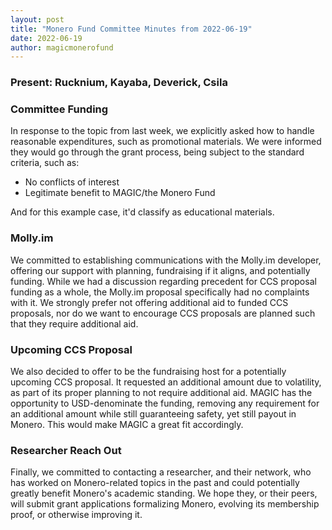 ```yaml
---
layout: post
title: "Monero Fund Committee Minutes from 2022-06-19"
date: 2022-06-19
author: magicmonerofund
---
```


### Present: Rucknium, Kayaba, Deverick, Csila

### Committee Funding

In response to the topic from last week, we explicitly asked how to handle reasonable expenditures, such as promotional materials. We were informed they would go through the grant process, being subject to the standard criteria, such as:

- No conflicts of interest
- Legitimate benefit to MAGIC/the Monero Fund

And for this example case, it'd classify as educational materials.

### Molly.im

We committed to establishing communications with the Molly.im developer, offering our support with planning, fundraising if it aligns, and potentially funding. While we had a discussion regarding precedent for CCS proposal funding as a whole, the Molly.im proposal specifically had no complaints with it. We strongly prefer not offering additional aid to funded CCS proposals, nor do we want to encourage CCS proposals are planned such that they require additional aid.

### Upcoming CCS Proposal

We also decided to offer to be the fundraising host for a potentially upcoming CCS proposal. It requested an additional amount due to volatility, as part of its proper planning to not require additional aid. MAGIC has the opportunity to USD-denominate the funding, removing any requirement for an additional amount while still guaranteeing safety, yet still payout in Monero. This would make MAGIC a great fit accordingly.

### Researcher Reach Out

Finally, we committed to contacting a researcher, and their network, who has worked on Monero-related topics in the past and could potentially greatly benefit Monero's academic standing. We hope they, or their peers, will submit grant applications formalizing Monero, evolving its membership proof, or otherwise improving it.

